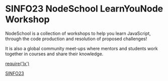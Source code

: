 # SINFO23 NodeSchool LearnYouNode Workshop

NodeSchool is a collection of workshops to help you learn JavaScript, through the code production and resolution of proposed challenges! 

It is also a global community meet-ups where mentors and students work together in courses and share their knowledge.

[require('lx')](http://www.meetup.com/require-lx/events/228411184/)

[SINFO23](https://www.sinfo.org/events/23-sinfo-conf/sessions/nodeschool)
